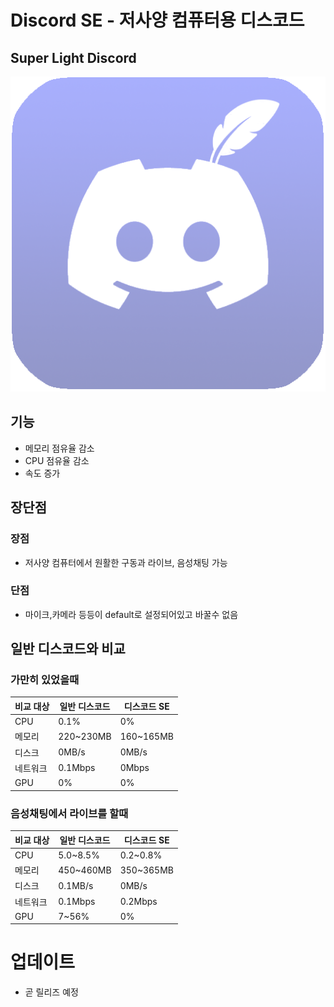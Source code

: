 # Discord SE - 저사양 컴퓨터용 디스코드
## Super Light Discord
![](image/ICON.png)

## 기능

- 메모리 점유율 감소
- CPU 점유율 감소
- 속도 증가

## 장단점
### 장점
- 저사양 컴퓨터에서 원활한 구동과 라이브, 음성채팅 가능

### 단점
- 마이크,카메라 등등이 default로 설정되어있고 바꿀수 없음

## 일반 디스코드와 비교

### 가만히 있었을때
|비교 대상 | 일반 디스코드 | 디스코드 SE |
| ------ | ------ | ------ |
| CPU | 0.1% | 0% |
| 메모리 | 220~230MB | 160~165MB |
| 디스크 | 0MB/s | 0MB/s |
| 네트워크 | 0.1Mbps | 0Mbps |
| GPU | 0% | 0% |
### 음성채팅에서 라이브를 할때
|비교 대상 | 일반 디스코드 | 디스코드 SE |
| ------ | ------ | ------ |
| CPU | 5.0~8.5% | 0.2~0.8% |
| 메모리 | 450~460MB | 350~365MB |
| 디스크 | 0.1MB/s | 0MB/s |
| 네트워크 | 0.1Mbps | 0.2Mbps |
| GPU | 7~56% | 0% |

# 업데이트
- 곧 릴리즈 예정
